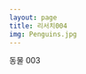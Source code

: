 ```yaml
---
layout: page
title: 리서치004
img: Penguins.jpg
---
```


<div class="area-summary" markdown="1">
동물 003
</div>
